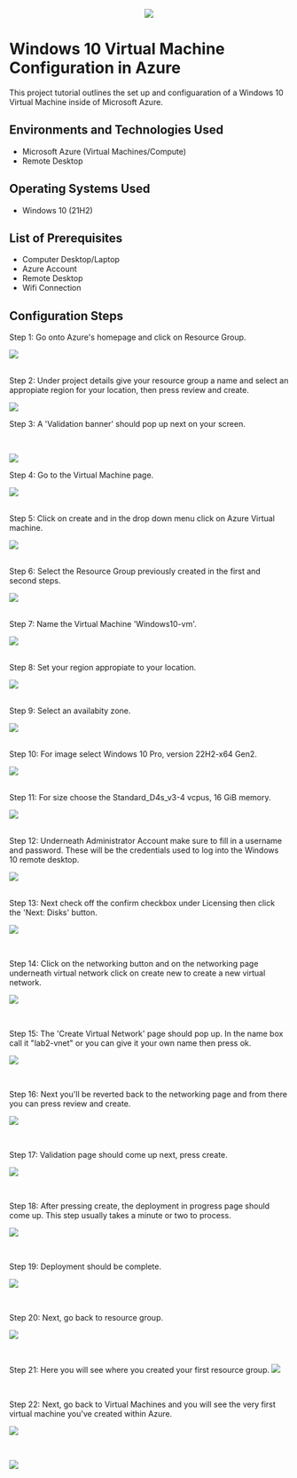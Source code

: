 <p align="center">
<img src=https://i.imgur.com/wWxNb0n.png"/>
</p>

<h1>Windows 10 Virtual Machine Configuration in Azure</h1>
This project tutorial outlines the set up and configuaration of a Windows 10 Virtual Machine inside of Microsoft Azure.<br />

<h2>Environments and Technologies Used</h2>

- Microsoft Azure (Virtual Machines/Compute)
- Remote Desktop
  

<h2>Operating Systems Used </h2>

- Windows 10</b> (21H2)

<h2>List of Prerequisites</h2>

- Computer Desktop/Laptop
- Azure Account
- Remote Desktop
- Wifi Connection

<h2>Configuration Steps</h2>
Step 1: Go onto Azure's homepage and click on Resource Group.

<p>
<img src="https://i.imgur.com/LFTDxBx.png"/>
</p>
<p>
<br />
Step 2: Under project details give your resource group a name and select an appropiate region for your location, then press review and create.
<p>
<img src="https://i.imgur.com/in6UssU.png"/>
</p>
<p>
Step 3: A 'Validation banner' should pop up next on your screen.
</p>
<br />

<p>
<img src="https://i.imgur.com/xF6dR3g.png"/>
</p>
<p>
</p>

Step 4: Go to the Virtual Machine page.

<img src="https://i.imgur.com/kg82JDY.png"/>
</p>
<p>

<br />
Step 5: Click on create and in the drop down menu click on Azure Virtual machine.
<p>
<img src="https://i.imgur.com/vLzuHUy.png"/>
</p>
<p>

<br />
Step 6: Select the Resource Group previously created in the first and second steps.
<p>
<img src="https://i.imgur.com/AeI8Y8e.png"/>
</p>
<p>

</p>
<br />
Step 7: Name the Virtual Machine 'Windows10-vm'.
<p>
<img src="https://i.imgur.com/Wjq0ReZ.png"/>
</p>
<p>

</p>
<br />
Step 8: Set your region appropiate to your location.
<p>
<img src="https://i.imgur.com/4fKdirn.png"/>
</p>
<p>

</p>
<br />
Step 9: Select an availabity zone.
<p>
<img src="https://i.imgur.com/QWNk0Ie.png"/>
</p>
<p>

</p>
<br />
Step 10: For image select Windows 10 Pro, version 22H2-x64 Gen2.
<p>
<img src="https://i.imgur.com/zEIlo59.png"/>
</p>
<p>

</p>
<br />
Step 11: For size choose the Standard_D4s_v3-4 vcpus, 16 GiB memory.
<p>
<img src="https://i.imgur.com/7Cht9tk.png"/>
</p>
<p>

</p>
<br />
Step 12: Underneath Administrator Account make sure to fill in a username and password. These will be the credentials used to log into the Windows 10 remote desktop.
<p>
<img src="https://i.imgur.com/g4Ht9iY.png"/>
</p>
<p>

</p>
<br />
Step 13: Next check off the confirm checkbox under Licensing then click the 'Next: Disks' button.
<p>
<img src="https://i.imgur.com/B3sNUyF.png"/>
</p>
<p>

</p>
<br />

Step 14: Click on the networking button and on the networking page underneath virtual network click on create new to create a new virtual network.
<p>
<img src="https://i.imgur.com/wQiEfwh.png"/>
</p>
<p>

</p>
<br />

Step 15: The 'Create Virtual Network' page should pop up. In the name box call it "lab2-vnet" or you can give it your own name then press ok.
<p>
<img src="https://i.imgur.com/Z5i4a7v.png"/>
</p>
<p>

</p>
<br />

Step 16: Next you'll be reverted back to the networking page and from there you can press review and create.
<p>
<img src="https://i.imgur.com/1Y3I0cE.png"/>
</p>
<p>

</p>
<br />

Step 17: Validation page should come up next, press create.
<p>
<img src="https://i.imgur.com/hHp0J7G.png"/>
</p>
<p>

</p>
<br />

Step 18: After pressing create, the deployment in progress page should come up. This step usually takes a minute or two to process.
<p>
<img src="https://i.imgur.com/mqNK4G6.png"/>
</p>
<p>

</p>
<br />

Step 19: Deployment should be complete.
<p>
<img src="https://i.imgur.com/OPC30bi.png"/>
</p>
<p>

</p>
<br />

Step 20: Next, go back to resource group.
<p>
<img src="https://i.imgur.com/Ytji0OM.png"/>
</p>
<p>

</p>
<br />

Step 21: Here you will see where you created your first resource group.
<img src="https://i.imgur.com/kj986qY.png"/>
</p>
<p>

</p>
<br />

Step 22: Next, go back to Virtual Machines and you will see the very first virtual machine you've created within Azure.
<p>
<img src="https://i.imgur.com/jjUHF8h.png"/>
</p>
<p>

</p>
<br />

<p>
<img src="https://i.imgur.com/MBDYBEu.png"/>
</p>
<p>

</p>
<br />














